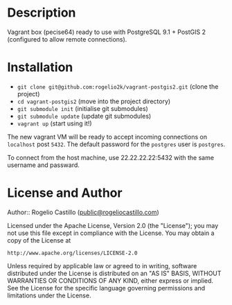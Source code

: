 Description
===========

Vagrant box (pecise64) ready to use with PostgreSQL 9.1 + PostGIS 2 (configured to allow remote connections).


Installation
============

* `git clone git@github.com:rogelio2k/vagrant-postgis2.git` (clone the project)
* `cd vagrant-postgis2` (move into the project directory)
* `git submodule init` (initialise git submodules)
* `git submodule update` (update git submodules)
* `vagrant up` (start using it!)

The new vagrant VM will be ready to accept incoming connections on `localhost` post `5432`. The default password for the `postgres` user is `postgres`.

To connect from the host machine, use 22.22.22.22:5432 with the same username and passward. 

License and Author
==================

Author:: Rogelio Castillo (<public@rogeliocastillo.com>)

Licensed under the Apache License, Version 2.0 (the "License");
you may not use this file except in compliance with the License.
You may obtain a copy of the License at

    http://www.apache.org/licenses/LICENSE-2.0

Unless required by applicable law or agreed to in writing, software
distributed under the License is distributed on an "AS IS" BASIS,
WITHOUT WARRANTIES OR CONDITIONS OF ANY KIND, either express or implied.
See the License for the specific language governing permissions and
limitations under the License.
